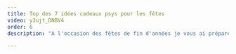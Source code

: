 ```yaml
---
title: Top des 7 idées cadeaux psys pour les fêtes
video: y3ujt_DNBV4
order: 6
description: "A l'occasion des fêtes de fin d'années je vous ai préparé un top 7 de mes coups de cœur psys à offrir : livres, jeux de société, carnets, ateliers... Il y en a pour tous les goûts !"

---
```

